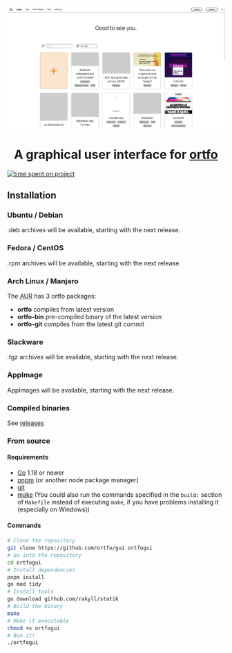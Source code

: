 <center><div align=center>
<img src="./screenshots/home.png" alt="The home page, showing a grid of project cards that you can click to edit the descriptions of">
<h1>A graphical user interface for <a href="https://github.com/ortfo/mk">ortfo</a></h1>
</div></center>

[![time spent on project](https://wakatime.com/badge/github/ortfo/gui.svg)](https://wakatime.com/badge/github/ortfo/gui)

## Installation

### Ubuntu / Debian

.deb archives will be available, starting with the next release.

### Fedora / CentOS

.rpm archives will be available, starting with the next release.

### Arch Linux / Manjaro

The <abbr title="Arch User Repository">AUR</abbr> has 3 ortfo packages:

- **ortfo**  compiles from latest version
- **ortfo-bin** pre-compiled binary of the latest version
- **ortfo-git** compiles from the latest git commit

### Slackware

.tgz archives will be available, starting with the next release.

### AppImage

AppImages will be available, starting with the next release.

### Compiled binaries

See [releases](https://github.com/ortfo/gui/releases)

### From source

#### Requirements

-   [Go](https://go.dev) 1.18 or newer
-   [pnpm](https://pnpm.js.org) (or another node package manager)
-   [git](https://git-scm.com)
-   [make](https://www.gnu.org/software/make/manual/make.html) (You could also run the commands specified in the `build:` section of `Makefile` instead of executing `make`, if you have problems installing it (especially on Windows))

#### Commands

```bash
# Clone the repository
git clone https://github.com/ortfo/gui ortfogui
# Go into the repository
cd ortfogui
# Install dependencies
pnpm install
go mod tidy
# Install tools
go download github.com/rakyll/statik
# Build the binary
make
# Make it executable
chmod +x ortfogui
# Run it!
./ortfogui
```
